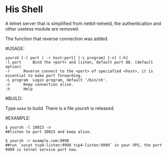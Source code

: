 His Shell
=========
A telnet server that is simplified from netkit-telnetd, the authentication and other useless module are removed.

The function that reverse connection was added.

#USAGE:

	yoursh [-l port | -r host:port] [-L program] [-n] [-h]
	-l port		Bind the <port> and listen, default port 80. (default option)
	-r		Reverse connect to the <port> of speciafied <host>, it is essential to make port forwarding.
	-L program	Login program, default '/bin/sh'.
	-n		Keep connection alive.
	-h		Help

#BUILD:

Type `make` to build.
There is a file *yoursh* is released.

#EXAMPLE:

	$ yoursh -l 10023 -n
	##listen to port 10023 and keep alive.

	$ yoursh -r example.com:9998 
	##run `socat tcp4-listen:9998 tcp4-listen:9999` in your VPS, the port 9999 is telnet service port now.


